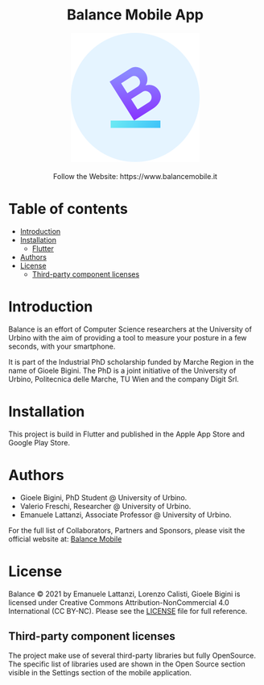 
<h1 align="center">Balance Mobile App</h1>
 
<div align="center">
<img widht="256" height="256" src=".github/logo.png">
</div>

<br />

<div align="center">
Follow the Website: https://www.balancemobile.it
</div>

# Table of contents

- [Introduction](#introduction)
- [Installation](#installation)
  - [Flutter](#flutter)
- [Authors](#authors)
- [License](#license)
  - [Third-party component licenses](#third-party-component-licenses)

# Introduction

Balance is an effort of Computer Science researchers at the University of Urbino with the
aim of providing a tool to measure your posture in a few seconds, with your smartphone.

It is part of the Industrial PhD scholarship funded by Marche Region in the name of Gioele Bigini.
The PhD is a joint initiative of the University of Urbino, Politecnica delle Marche, TU Wien
and the company Digit Srl.

# Installation

This project is build in Flutter and published in the Apple App Store and Google Play Store.

# Authors

- Gioele Bigini, PhD Student @ University of Urbino.
- Valerio Freschi, Researcher @ University of Urbino.
- Emanuele Lattanzi, Associate Professor @ University of Urbino.

For the full list of Collaborators, Partners and Sponsors, please visit the official website at:
[Balance Mobile](https://www.balancemobile.it)

# License

Balance © 2021 by Emanuele Lattanzi, Lorenzo Calisti, Gioele Bigini is licensed under Creative
Commons Attribution-NonCommercial 4.0 International (CC BY-NC).
Please see the [LICENSE](LICENSE) file for full reference.

## Third-party component licenses

The project make use of several third-party libraries but fully OpenSource. The specific list of
libraries used are shown in the Open Source section visible in the Settings section of the
mobile application.
